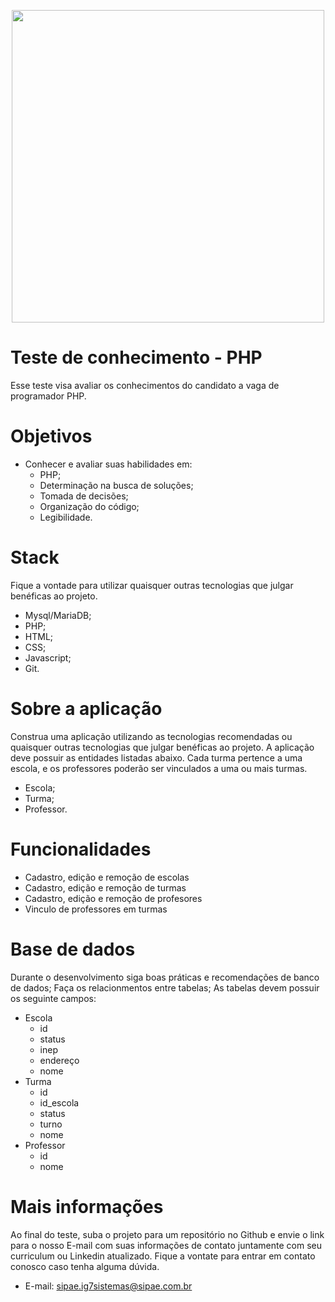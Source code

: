 <p align="center"><img style="width: 500px;" src="https://sipae.com.br/logo.png"></p>

# Teste de conhecimento - PHP

Esse teste visa avaliar os conhecimentos do candidato a vaga de programador PHP.

# Objetivos
  - Conhecer e avaliar suas habilidades em:
    - PHP;
    - Determinação na busca de soluções;
    - Tomada de decisões;
    - Organização do código;
    - Legibilidade.
 
# Stack
Fique a vontade para utilizar quaisquer outras tecnologias que julgar benéficas ao projeto.
  - Mysql/MariaDB;
  - PHP;
  - HTML;
  - CSS;
  - Javascript;
  - Git.

# Sobre a aplicação
Construa uma aplicação utilizando as tecnologias recomendadas ou quaisquer outras tecnologias que julgar benéficas ao projeto. A aplicação deve possuir as entidades listadas abaixo. 
Cada turma pertence a uma escola, e os professores poderão ser vinculados a uma ou mais turmas.

 - Escola;
 - Turma;
 - Professor.

# Funcionalidades
  - Cadastro, edição e remoção de escolas
  - Cadastro, edição e remoção de turmas
  - Cadastro, edição e remoção de profesores
  - Vinculo de professores em turmas

# Base de dados
Durante o desenvolvimento siga boas práticas e recomendações de banco de dados;
Faça os relacionmentos entre tabelas;
As tabelas devem possuir os seguinte campos:
  - Escola
    - id
    - status
    - inep
    - endereço
    - nome
  - Turma
    - id
    - id_escola
    - status
    - turno
    - nome
  - Professor
    - id
    - nome

# Mais informações 
Ao final do teste, suba o projeto para um repositório no Github e envie o link para o nosso E-mail com suas informações de contato juntamente com seu curriculum ou Linkedin atualizado. Fique a vontate para entrar em contato conosco caso tenha alguma dúvida.

- E-mail: sipae.ig7sistemas@sipae.com.br
